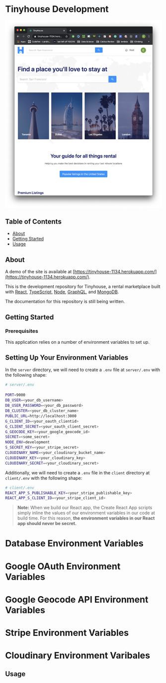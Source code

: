 # Tinyhouse Development

![](public/assets/demo-screenshot.png)

## Table of Contents

- [About](#about)
- [Getting Started](#getting_started)
- [Usage](#usage)

## About <a name = "about"></a>

A demo of the site is available at [https://tinyhouse-1134.herokuapp.com/](https://tinyhouse-1134.herokuapp.com/).

This is the development repository for Tinyhouse, a rental marketplace built with [React](), [TypeScript](), [Node](), [GraphQL](), and [MongoDB]().

The documentation for this repository is still being written.

## Getting Started <a name = "getting_started"></a>

### Prerequisites

This application relies on a number of environment variables to set up.

## Setting Up Your Environment Variables

In the `server` directory, we will need to create a `.env` file at `server/.env` with the following shape:

```bash
# server/.env

PORT=9000
DB_USER=<your_db_username>
DB_USER_PASSWORD=<your_db_password>
DB_CLUSTER=<your_db_cluster_name>
PUBLIC_URL=http://localhost:3000
G_CLIENT_ID=<your_oauth_clientid>
G_CLIENT_SECRET=<your_oauth_client_secret>
G_GEOCODE_KEY=<your_google_geocode_id>
SECRET=<some_secret>
NODE_ENV=development
S_SECRET_KEY=<your_stripe_secret>
CLOUDINARY_NAME=<your_cloudinary_bucket_name>
CLOUDINARY_KEY=<your_cloudinary_key>
CLOUDINARY_SECRET=<your_cloudinary_secret>
```

Additionally, we will need to create a `.env` file in the `client` directory at `client/.env` with the following shape:

```bash
# client/.env
REACT_APP_S_PUBLISHABLE_KEY=<your_stripe_publishable_key>
REACT_APP_S_CLIENT_ID=<your_stripe_client_id>
```

> **Note:** When we build our React app, the Create React App scripts simply inline the values of our environment variables in our code at build time. For this reason, **the environment variables in our React app should never be secret.**

# Database Environment Variables

# Google OAuth Environment Variables

# Google Geocode API Environment Variables

# Stripe Environment Variables

# Cloudinary Environment Varibales

## Usage <a name = "usage"></a>
